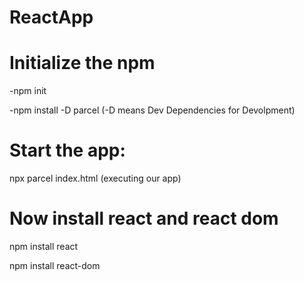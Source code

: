 # ReactApp

# Initialize the npm

-npm init 

-npm install -D parcel  (-D means Dev Dependencies for Devolpment)

# Start the app:

npx parcel index.html  (executing our app)

# Now install react and react dom

npm install react

npm install react-dom
